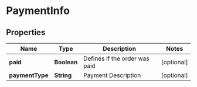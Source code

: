 
# PaymentInfo

## Properties
Name | Type | Description | Notes
------------ | ------------- | ------------- | -------------
**paid** | **Boolean** | Defines if the order was paid |  [optional]
**paymentType** | **String** | Payment Description |  [optional]




